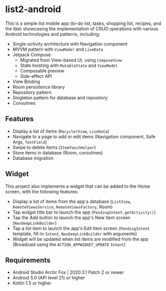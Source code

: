 # list2-android
This is a simple list mobile app 
(to-do list, tasks, shopping list, recipes, and the like) 
showcasing the implementation of CRUD operations 
with various Android technologies and patterns, including:
- Single-activity architecture with Navigation component
- MVVM pattern with `ViewModel` and `LiveData`
- Jetpack Compose 
  - Migrated from View-based UI, using `ComposeView`
  - State hoisting with `MutableState` and `ViewModel`
  - Composable preview
  - Side-effect API
- View Binding
- Room persistence library
- Repository pattern
- Singleton pattern for database and repository
- Coroutines

## Features
- Display a list of items (`RecyclerView`, `LiveData`)
- Navigate to a page to add or edit items 
  (Navigation component, Safe Args, `TextField`)
- Swipe to delete items (`ItemTouchHelper`)
- Store items in database (Room, coroutines)
- Database migration

## Widget
This project also implements a widget that can be added to the Home screen, 
with the following features:
- Display a list of items from the app's database 
  (`ListView`, `RemoteViewsService`, `RemoteViewsFactory`, Room)
- Tap widget title bar to launch the app (`PendingIntent.getActivity()`)
- Tap the Add button to launch the app's New Item screen (`NavDeepLinkBuilder`)
- Tap a list item to launch the app's Edit Item screen 
  (`PendingIntent` template, fill-in `Intent`, 
  `NavDeepLinkBuilder` with arguments)
- Widget will be updated when list items are modified from the app 
  (Broadcast using the `ACTION_APPWIDGET_UPDATE` `Intent`)

## Requirements
- Android Studio Arctic Fox | 2020.3.1 Patch 2 or newer
- Android 5.0 (API level 21) or higher
- Kotlin 1.5 or higher